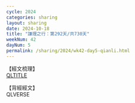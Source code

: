 ```yaml
---
cycle: 2024
categories: sharing
layout: sharing
date: 2024-10-18
title: "謙理之行：第292天/共730天"
weekNum: 42
dayNum: 5
permalink: /sharing/2024/wk42-day5-qianli.html
---
```

【經文梳理】  
[QLTITLE](QLLINK)

【背經經文】  
QLVERSE
